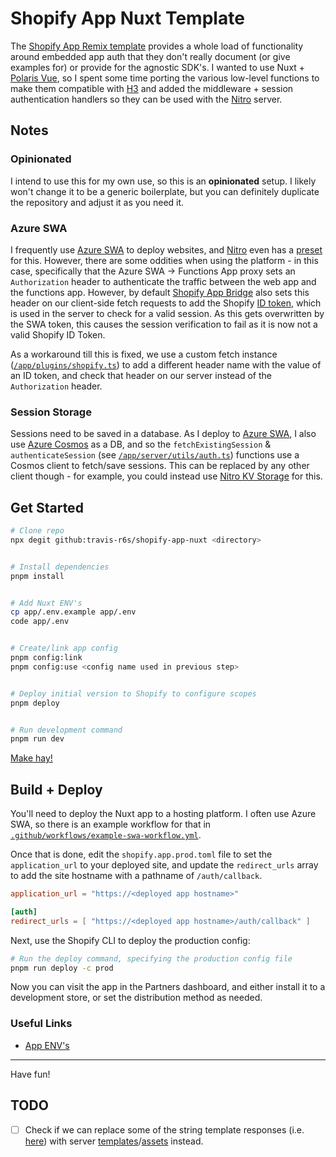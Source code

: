 # Shopify App Nuxt Template

The [Shopify App Remix template](https://github.com/Shopify/shopify-app-js/tree/main/packages/apps/shopify-app-remix#readme) provides a whole load of functionality around embedded app auth that they don't really document (or give examples for) or provide for the agnostic SDK's. I wanted to use Nuxt + [Polaris Vue](https://ownego.github.io/polaris-vue/), so I spent some time porting the various low-level functions to make them compatible with [H3](https://h3.unjs.io) and added the middleware + session authentication handlers so they can be used with the [Nitro](https://nitro.unjs.io) server.

## Notes

### Opinionated
I intend to use this for my own use, so this is an **opinionated** setup. I likely won't change it to be a generic boilerplate, but you can definitely duplicate the repository and adjust it as you need it.

### Azure SWA
I frequently use [Azure SWA](https://azure.microsoft.com/en-us/products/app-service/static) to deploy websites, and [Nitro](https://nitro.unjs.io) even has a [preset](https://nitro.unjs.io/deploy/providers/azure#azure-static-web-apps) for this. However, there are some oddities when using the platform - in this case, specifically that the Azure SWA -> Functions App proxy sets an `Authorization` header to authenticate the traffic between the web app and the functions app. However, by default [Shopify App Bridge](https://shopify.dev/docs/api/app-bridge-library) also sets this header on our client-side fetch requests to add the Shopify [ID token](https://shopify.dev/docs/api/app-bridge-library/apis/id-token), which is used in the server to check for a valid session. As this gets overwritten by the SWA token, this causes the session verification to fail as it is now not a valid Shopify ID Token.

As a workaround till this is fixed, we use a custom fetch instance ([`/app/plugins/shopify.ts`](/app/plugins/shopify.ts)) to add a different header name with the value of an ID token, and check that header on our server instead of the `Authorization` header.

### Session Storage
Sessions need to be saved in a database. As I deploy to [Azure SWA](https://azure.microsoft.com/en-us/products/app-service/static), I also use [Azure Cosmos](https://azure.microsoft.com/en-us/products/cosmos-db) as a DB, and so the `fetchExistingSession` & `authenticateSession` (see [`/app/server/utils/auth.ts`](/app/server/utils/auth.ts)) functions use a Cosmos client to fetch/save sessions. This can be replaced by any other client though - for example, you could instead use [Nitro KV Storage](https://nitro.unjs.io/guide/storage) for this.


## Get Started

```sh
# Clone repo
npx degit github:travis-r6s/shopify-app-nuxt <directory>


# Install dependencies
pnpm install


# Add Nuxt ENV's
cp app/.env.example app/.env
code app/.env


# Create/link app config
pnpm config:link
pnpm config:use <config name used in previous step>


# Deploy initial version to Shopify to configure scopes
pnpm deploy


# Run development command
pnpm run dev
```
[Make hay!](https://dictionary.cambridge.org/dictionary/english/make-hay-while-the-sun-shines)

## Build + Deploy

You'll need to deploy the Nuxt app to a hosting platform. I often use Azure SWA, so there is an example workflow for that in [`.github/workflows/example-swa-workflow.yml`](/.github/workflows/example-swa-workflow.yml).

Once that is done, edit the `shopify.app.prod.toml` file to set the `application_url` to your deployed site, and update the `redirect_urls` array to add the site hostname with a pathname of `/auth/callback`. 

```toml
application_url = "https://<deployed app hostname>"

[auth]
redirect_urls = [ "https://<deployed app hostname>/auth/callback" ]
```

Next, use the Shopify CLI to deploy the production config:

```sh
# Run the deploy command, specifying the production config file
pnpm run deploy -c prod
```

Now you can visit the app in the Partners dashboard, and either install it to a development store, or set the distribution method as needed.

### Useful Links

- [App ENV's](https://shopify.dev/docs/apps/build/cli-for-apps/app-structure#dependency-management)

---

Have fun!


## TODO

- [ ] Check if we can replace some of the string template responses (i.e. [here](https://github.com/travis-r6s/shopify-app-nuxt/blob/e63be879b5b53ba44e71ae4e52bd3ca195159127/app/server/utils/auth.ts#L134)) with server [templates](https://nuxt.com/docs/api/kit/templates)/[assets](https://nitro.build/guide/assets#custom-server-assets) instead.
